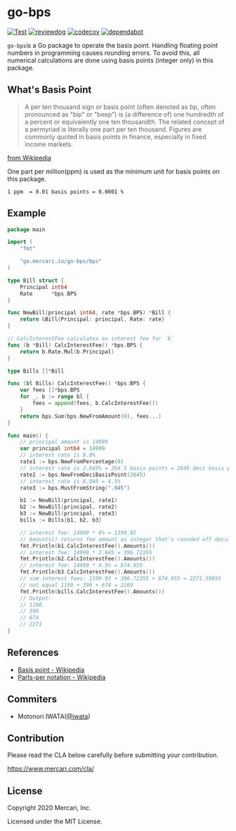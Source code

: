 # go-bps

[![Test](https://github.com/mercari/go-bps/workflows/test%20and%20coverage/badge.svg)](https://github.com/mercari/go-bps/actions?query=workflow%3A%22test+and+coverage%22)
[![reviewdog](https://github.com/mercari/go-bps/workflows/reviewdog/badge.svg)](https://github.com/mercari/go-bps/actions?query=workflow%3Areviewdog)
[![codecov](https://codecov.io/gh/mercari/go-bps/branch/master/graph/badge.svg?token=H39T7apqlM)](https://codecov.io/gh/mercari/go-bps)
[![dependabot](https://api.dependabot.com/badges/status?host=github&repo=mercari/go-bps&identifier=222331794)](https://app.dependabot.com/accounts/mercari/repos/222331794)

`go-bps`is a Go package to operate the basis point.
Handling floating point numbers in programming causes rounding errors.
To avoid this, all numerical calculations are done using basis points (integer only) in this package.

## What's Basis Point

> A per ten thousand sign or basis point (often denoted as bp, often pronounced as "bip" or "beep") is (a difference of) one hundredth of a percent or equivalently one ten thousandth. The related concept of a permyriad is literally one part per ten thousand. Figures are commonly quoted in basis points in finance, especially in fixed income markets.

[from Wikipedia](https://en.wikipedia.org/wiki/Basis_point)

One part per million(ppm) is used as the minimum unit for basis points on this package.

```
1 ppm  = 0.01 basis points = 0.0001 %
```

## Example

```go
package main

import (
	"fmt"

	"go.mercari.io/go-bps/bps"
)

type Bill struct {
	Principal int64
	Rate      *bps.BPS
}

func NewBill(principal int64, rate *bps.BPS) *Bill {
	return &Bill{Principal: principal, Rate: rate}
}

// CalcInterestFee calculates an interest fee for `b`
func (b *Bill) CalcInterestFee() *bps.BPS {
	return b.Rate.Mul(b.Principal)
}

type Bills []*Bill

func (bl Bills) CalcInterestFee() *bps.BPS {
	var fees []*bps.BPS
	for _, b := range bl {
		fees = append(fees, b.CalcInterestFee())
	}
	return bps.Sum(bps.NewFromAmount(0), fees...)
}

func main() {
	// principal amount is 14999
	var principal int64 = 14999
	// interest rate is 8.0%
	rate1 := bps.NewFromPercentage(8)
	// interest rate is 2.645% = 264.5 basis points = 2645 deci basis points
	rate2 := bps.NewFromDeciBasisPoint(2645)
	// interest rate is 0.045 = 4.5%
	rate3 := bps.MustFromString(".045")

	b1 := NewBill(principal, rate1)
	b2 := NewBill(principal, rate2)
	b3 := NewBill(principal, rate3)
	bills := Bills{b1, b2, b3}

	// interest fee: 14999 * 8% = 1199.92
	// Amounts() returns fee amount as integer that's rounded off decimal floating point
	fmt.Println(b1.CalcInterestFee().Amounts())
	// interest fee: 14999 * 2.645 = 396.72355
	fmt.Println(b2.CalcInterestFee().Amounts())
	// interest fee: 14999 * 4.5% = 674.955
	fmt.Println(b3.CalcInterestFee().Amounts())
	// sum interest fees: 1199.92 + 396.72355 + 674.955 = 2271.59855
	// not equal 1199 + 396 + 674 = 2269
	fmt.Println(bills.CalcInterestFee().Amounts())
	// Output:
	// 1198
	// 396
	// 674
	// 2271
}
```

## References

- [Basis point \- Wikipedia](https://en.wikipedia.org/wiki/Basis_point)
- [Parts\-per notation \- Wikipedia](https://en.wikipedia.org/wiki/Parts-per_notation)


## Commiters

- Motonori IWATA([@iwata](https://github.com/iwata))

## Contribution

Please read the CLA below carefully before submitting your contribution.

https://www.mercari.com/cla/

## License

Copyright 2020 Mercari, Inc.

Licensed under the MIT License.
